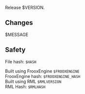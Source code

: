Release $VERSION.

## Changes

$MESSAGE

## Safety

File hash: `$HASH`

Built using FrooxEngine `$FROOXENGINE`  
FrooxEngine hash: `$FROOXENGINE_HASH`  
Built using RML `$RMLVERSION`  
RML Hash: `$RMLHASH`
